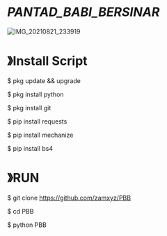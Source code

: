 # *PANTAD_BABI_BERSINAR*
![IMG_20210821_233919](https://user-images.githubusercontent.com/79139059/131088529-b40b520c-1bce-4f01-bd17-e957a1de9c57.jpg)



# 》Install Script

$ pkg update && upgrade

$ pkg install python

$ pkg install git

$ pip install requests

$ pip install mechanize

$ pip install bs4

# 》RUN

$ git clone https://github.com/zamxyz/PBB

$ cd PBB

$ python PBB
